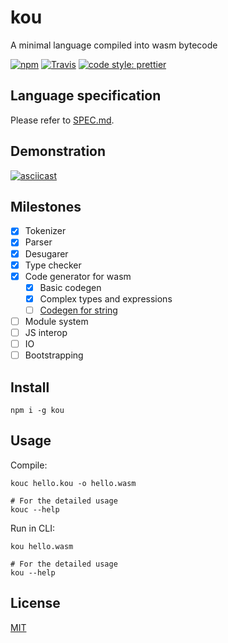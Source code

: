 # kou

A minimal language compiled into wasm bytecode

[![npm](https://img.shields.io/npm/v/kou.svg?style=flat-square)](https://www.npmjs.com/package/kou)
[![Travis](https://img.shields.io/travis/utatti/kou.svg?style=flat-square)](https://travis-ci.org/utatti/kou)
[![code style: prettier](https://img.shields.io/badge/code_style-prettier-ff69b4.svg?style=flat-square)](https://github.com/prettier/prettier)

## Language specification

Please refer to [SPEC.md](SPEC.md).

## Demonstration

[![asciicast](https://asciinema.org/a/tP2sldS271HxxsKwWJ2RJdTHL.png)](https://asciinema.org/a/tP2sldS271HxxsKwWJ2RJdTHL)

## Milestones

- [x] Tokenizer
- [x] Parser
- [x] Desugarer
- [x] Type checker
- [x] Code generator for wasm
  - [x] Basic codegen
  - [x] Complex types and expressions
  - [ ] [Codegen for string](https://github.com/utatti/kou/issues/1)
- [ ] Module system
- [ ] JS interop
- [ ] IO
- [ ] Bootstrapping

## Install

``` shell
npm i -g kou
```

## Usage

Compile:

``` shell
kouc hello.kou -o hello.wasm

# For the detailed usage
kouc --help
```

Run in CLI:

``` shell
kou hello.wasm

# For the detailed usage
kou --help
```

## License

[MIT](LICENSE)
